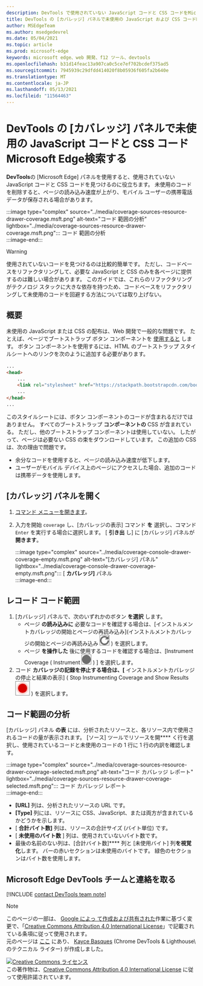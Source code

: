 ```yaml
---
description: DevTools で使用されていない JavaScript コードと CSS コードをMicrosoft Edgeする方法。
title: DevTools の [カバレッジ] パネルで未使用の JavaScript および CSS コードMicrosoft Edge検索する
author: MSEdgeTeam
ms.author: msedgedevrel
ms.date: 05/04/2021
ms.topic: article
ms.prod: microsoft-edge
keywords: microsoft edge、web 開発、f12 ツール、devtools
ms.openlocfilehash: b31d14feac13a907ca0c5ce7ef702bcdef375ad5
ms.sourcegitcommit: 7945939c29dfdd414020f8b05936f605fa2b640e
ms.translationtype: MT
ms.contentlocale: ja-JP
ms.lasthandoff: 05/13/2021
ms.locfileid: "11564463"
---
```

<!-- Copyright Kayce Basques 

   Licensed under the Apache License, Version 2.0 (the "License");
   you may not use this file except in compliance with the License.
   You may obtain a copy of the License at

       https://www.apache.org/licenses/LICENSE-2.0

   Unless required by applicable law or agreed to in writing, software
   distributed under the License is distributed on an "AS IS" BASIS,
   WITHOUT WARRANTIES OR CONDITIONS OF ANY KIND, either express or implied.
   See the License for the specific language governing permissions and
   limitations under the License.  -->
# <a name="find-unused-javascript-and-css-code-with-the-coverage-panel-in-microsoft-edge-devtools"></a>DevTools の [カバレッジ] パネルで未使用の JavaScript コードと CSS コードMicrosoft Edge検索する  

**DevTools**の [Microsoft Edge] パネルを使用すると、使用されていない JavaScript コードと CSS コードを見つけるのに役立ちます。  未使用のコードを削除すると、ページの読み込み速度が上がり、モバイル ユーザーの携帯電話データが保存される場合があります。  

:::image type="complex" source="../media/coverage-sources-resource-drawer-coverage.msft.png" alt-text="コード 範囲の分析" lightbox="../media/coverage-sources-resource-drawer-coverage.msft.png":::
   コード 範囲の分析  
:::image-end:::  

> [!WARNING]
> 使用されていないコードを見つけるのは比較的簡単です。  ただし、コードベースをリファクタリングして、必要な JavaScript と CSS のみを各ページに提供するのは難しい場合があります。  このガイドでは、これらのリファクタリングがテクノロジ スタックに大きな依存を持つため、コードベースをリファクタリングして未使用のコードを回避する方法については取り上げない。  

## <a name="overview"></a>概要  

未使用の JavaScript または CSS の配布は、Web 開発で一般的な問題です。  たとえば、ページでブートストラップ ボタン コンポーネントを [使用すると][BootstrapButtons] します。  ボタン コンポーネントを使用するには、HTML のブートストラップ スタイルシートへのリンクを次のように追加する必要があります。  

```html
...
<head>
    ...
    <link rel="stylesheet" href="https://stackpath.bootstrapcdn.com/bootstrap/4.3.1/css/bootstrap.min.css" integrity="sha384-ggOyR0iXCbMQv3Xipma34MD+dH/1fQ784/j6cY/iJTQUOhcWr7x9JvoRxT2MZw1T" crossorigin="anonymous">
    ...
</head>
...
```  

このスタイルシートには、ボタン コンポーネントのコードが含まれるだけではありません。  すべてのブートストラップ **コンポーネントの** CSS が含まれている。  ただし、他のブートストラップ コンポーネントは使用していない。  したがって、ページは必要ない CSS の束をダウンロードしています。  この追加の CSS は、次の理由で問題です。  

*   余分なコードを使用すると、ページの読み込み速度が低下します。  <!--Navigate to [Render-Blocking CSS][render].  -->  
*   ユーザーがモバイル デバイス上のページにアクセスした場合、追加のコードは携帯データを使用します。  
    
<!--[render]: /web/fundamentals/performance/critical-rendering-path/render-blocking-css  -->  

## <a name="open-the-coverage-panel"></a>[カバレッジ] パネルを開く  

1.  [コマンド メニューを開きます][DevToolsCommandMenu]。  
1.  入力を開始 `coverage` し、[カバレッジの表示] コマンド **を** 選択し、コマンド `Enter` を実行する場合に選択します。  [ **引き出** し] に [カバレッジ] パネルが **開きます**。  

    :::image type="complex" source="../media/coverage-console-drawer-coverage-empty.msft.png" alt-text="[カバレッジ] パネル" lightbox="../media/coverage-console-drawer-coverage-empty.msft.png":::
       [ **カバレッジ]** パネル  
    :::image-end:::  
    
## <a name="record-code-coverage"></a>レコード コード範囲  

1.  [カバレッジ] パネルで、次のいずれかのボタン **を選択** します。  
    *   ページ **の読み込みに** 必要なコードを確認する場合は、[インストルメントカバレッジの開始とページの再読み込み]\(インストルメントカバレッジの開始とページの再読み込み ![ ](../media/reload-icon.msft.png) \) を選択します。  
    *   ページ **を操作した** 後に使用するコードを確認する場合は、[Instrument Coverage \( Instrument ![ Coverage ](../media/record-icon.msft.png) \) ] を選択します。  
1.  コード **カバレッジの記録を停止する場合は、[** インストルメントカバレッジの停止と結果の表示] \( Stop Instrumenting Coverage and Show Results ![ ](../media/stop-icon.msft.png) \) を選択します。  
    
## <a name="analyze-code-coverage"></a>コード範囲の分析  

[カバレッジ] パネル **の表** には、分析されたリソースと、各リソース内で使用されるコードの量が表示されます。  [ソース] ツールでリソースを開**** く行を選択し、使用されているコードと未使用のコードの 1 行に 1 行の内訳を確認します。  

:::image type="complex" source="../media/coverage-sources-resource-drawer-coverage-selected.msft.png" alt-text="コード カバレッジ レポート" lightbox="../media/coverage-sources-resource-drawer-coverage-selected.msft.png":::
   コード カバレッジ レポート  
:::image-end:::  

*   **[URL]** 列は、分析されたリソースの URL です。  
*   **[Type]** 列には、リソースに CSS、JavaScript、または両方が含まれているかどうかを示します。  
*   [ **合計バイト数]** 列は、リソースの合計サイズ (バイト単位) です。  
*   [ **未使用のバイト数** ] 列は、使用されていないバイト数です。  
*   最後の名前のない列は、[合計バイト数]**** 列と [未使用バイト] 列**を視覚化**します。  バーの赤いセクションは未使用のバイトです。  緑色のセクションはバイト数を使用します。  
    
## <a name="getting-in-touch-with-the-microsoft-edge-devtools-team"></a>Microsoft Edge DevTools チームと連絡を取る  

[!INCLUDE [contact DevTools team note](../includes/contact-devtools-team-note.md)]  

<!-- links -->  

[DevToolsCommandMenu]: ../command-menu/index.md "[DevTools コマンド] メニューの [Microsoft Edgeを使用してコマンドを実行|Microsoft Docs"  

[BootstrapButtons]: https://getbootstrap.com/docs/4.3/components/buttons "ボタン - ブートストラップ"  

> [!NOTE]
> このページの一部は、 [Google によっ て作成および共有された][GoogleSitePolicies]作業に基づく変更で、「[Creative Commons Attribution 4.0 International License][CCA4IL]」で記載されている条項に従って使用されます。  
> 元のページは [ここ](https://developers.google.com/web/tools/chrome-devtools/coverage/index) にあり、 [Kayce Basques][KayceBasques] \(Chrome DevTools \& Lighthouse\ のテクニカル ライター) が作成しました。  

[![Creative Commons ライセンス][CCby4Image]][CCA4IL]  
この著作物は、[Creative Commons Attribution 4.0 International License][CCA4IL] に従って使用許諾されています。  

[CCA4IL]: https://creativecommons.org/licenses/by/4.0  
[CCby4Image]: https://i.creativecommons.org/l/by/4.0/88x31.png  
[GoogleSitePolicies]: https://developers.google.com/terms/site-policies  
[KayceBasques]: https://developers.google.com/web/resources/contributors#kayce-basques  
